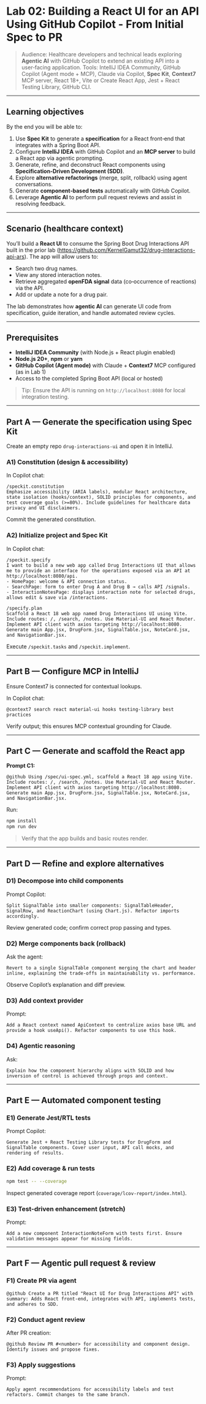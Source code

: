 # Lab 02: Building a React UI for an API Using GitHub Copilot - From Initial Spec to PR

> Audience: Healthcare developers and technical leads exploring **Agentic AI** with GitHub Copilot to extend an existing API into a user‑facing application. Tools: IntelliJ IDEA Community, GitHub Copilot (Agent mode + MCP), Claude via Copilot, **Spec Kit**, **Context7** MCP server, React 18+, Vite or Create React App, Jest + React Testing Library, GitHub CLI.

---

## Learning objectives

By the end you will be able to:

1. Use **Spec Kit** to generate a **specification** for a React front‑end that integrates with a Spring Boot API.
2. Configure **IntelliJ IDEA** with GitHub Copilot and an **MCP server** to build a React app via agentic prompting.
3. Generate, refine, and deconstruct React components using **Specification‑Driven Development (SDD)**.
4. Explore **alternative refactorings** (merge, split, rollback) using agent conversations.
5. Generate **component‑based tests** automatically with GitHub Copilot.
6. Leverage **Agentic AI** to perform pull request reviews and assist in resolving feedback.

---

## Scenario (healthcare context)

You’ll build a **React UI** to consume the Spring Boot Drug Interactions API built in the prior lab (<https://github.com/KernelGamut32/drug-interactions-api-ars>). The app will allow users to:

- Search two drug names.
- View any stored interaction notes.
- Retrieve aggregated **openFDA signal** data (co‑occurrence of reactions) via the API.
- Add or update a note for a drug pair.

The lab demonstrates how **agentic AI** can generate UI code from specification, guide iteration, and handle automated review cycles.

---

## Prerequisites

- **IntelliJ IDEA Community** (with Node.js + React plugin enabled)
- **Node.js 20+**, **npm** or **yarn**
- **GitHub Copilot (Agent mode)** with Claude + **Context7** MCP configured (as in Lab 1)
- Access to the completed Spring Boot API (local or hosted)

> Tip: Ensure the API is running on `http://localhost:8080` for local integration testing.

---

## Part A — Generate the specification using Spec Kit

Create an empty repo `drug-interactions-ui` and open it in IntelliJ.

### A1) Constitution (design & accessibility)

In Copilot chat:

```text
/speckit.constitution
Emphasize accessibility (ARIA labels), modular React architecture, state isolation (hooks/context), SOLID principles for components, and test coverage goals (>=80%). Include guidelines for healthcare data privacy and UI disclaimers.
```

Commit the generated constitution.

### A2) Initialize project and Spec Kit

In Copilot chat:

```text
/speckit.specify
I want to build a new web app called Drug Interactions UI that allows me to provide an interface for the operations exposed via an API at http://localhost:8080/api. 
- HomePage: welcome & API connection status.
- SearchPage: form to enter Drug A and Drug B → calls API /signals.
- InteractionNotesPage: displays interaction note for selected drugs, allows edit & save via /interactions.
```

```text
/specify.plan
Scaffold a React 18 web app named Drug Interactions UI using Vite.
Include routes: /, /search, /notes. Use Material‑UI and React Router. Implement API client with axios targeting http://localhost:8080.
Generate main App.jsx, DrugForm.jsx, SignalTable.jsx, NoteCard.jsx, and NavigationBar.jsx.
```

Execute `/speckit.tasks` and `/speckit.implement`.

---

## Part B — Configure MCP in IntelliJ

Ensure Context7 is connected for contextual lookups.

In Copilot chat:

```text
@context7 search react material-ui hooks testing-library best practices
```

Verify output; this ensures MCP contextual grounding for Claude.

---

## Part C — Generate and scaffold the React app

**Prompt C1:**

```text
@github Using /spec/ui-spec.yml, scaffold a React 18 app using Vite. Include routes: /, /search, /notes. Use Material‑UI and React Router. Implement API client with axios targeting http://localhost:8080.
Generate main App.jsx, DrugForm.jsx, SignalTable.jsx, NoteCard.jsx, and NavigationBar.jsx.
```

Run:

```bash
npm install
npm run dev
```

> Verify that the app builds and basic routes render.

---

## Part D — Refine and explore alternatives

### D1) Decompose into child components

Prompt Copilot:

```text
Split SignalTable into smaller components: SignalTableHeader, SignalRow, and ReactionChart (using Chart.js). Refactor imports accordingly.
```

Review generated code; confirm correct prop passing and types.

### D2) Merge components back (rollback)

Ask the agent:

```text
Revert to a single SignalTable component merging the chart and header inline, explaining the trade‑offs in maintainability vs. performance.
```

Observe Copilot’s explanation and diff preview.

### D3) Add context provider

Prompt:

```text
Add a React context named ApiContext to centralize axios base URL and provide a hook useApi(). Refactor components to use this hook.
```

### D4) Agentic reasoning

Ask:

```text
Explain how the component hierarchy aligns with SOLID and how inversion of control is achieved through props and context.
```

---

## Part E — Automated component testing

### E1) Generate Jest/RTL tests

Prompt Copilot:

```text
Generate Jest + React Testing Library tests for DrugForm and SignalTable components. Cover user input, API call mocks, and rendering of results.
```

### E2) Add coverage & run tests

```bash
npm test -- --coverage
```

Inspect generated coverage report (`coverage/lcov-report/index.html`).

### E3) Test-driven enhancement (stretch)

Prompt:

```text
Add a new component InteractionNoteForm with tests first. Ensure validation messages appear for missing fields.
```

---

## Part F — Agentic pull request & review

### F1) Create PR via agent

```text
@github Create a PR titled "React UI for Drug Interactions API" with summary: Adds React front‑end, integrates with API, implements tests, and adheres to SDD.
```

### F2) Conduct agent review

After PR creation:

```text
@github Review PR #<number> for accessibility and component design. Identify issues and propose fixes.
```

### F3) Apply suggestions

Prompt:

```text
Apply agent recommendations for accessibility labels and test refactors. Commit changes to the same branch.
```
